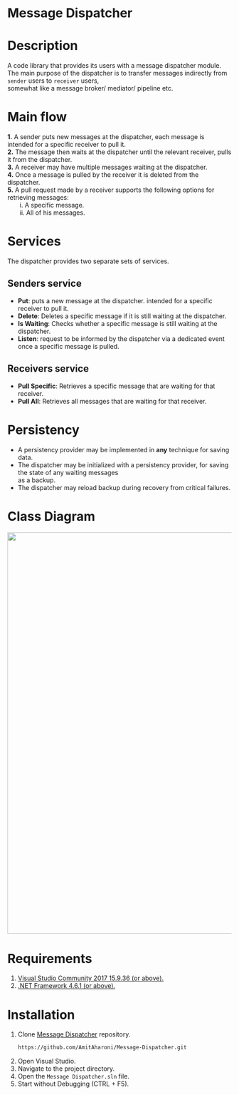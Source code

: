 # Message Dispatcher


# Description
A code library that provides its users with a message dispatcher module.  
The main purpose of the dispatcher is to transfer messages indirectly from `sender` users to `receiver` users,  
somewhat like a message broker/ mediator/ pipeline etc.

# Main flow
**1.** A sender puts new messages at the dispatcher, each message is intended for a specific receiver to pull it.  
**2.** The message then waits at the dispatcher until the relevant receiver, pulls it from the dispatcher.  
**3.** A receiver may have multiple messages waiting at the dispatcher.  
**4.** Once a message is pulled by the receiver it is deleted from the dispatcher.  
**5.** A pull request made by a receiver supports the following options for retrieving messages:  
&nbsp;&nbsp;&nbsp;&nbsp;&nbsp;&nbsp; i. A specific message.  
&nbsp;&nbsp;&nbsp;&nbsp;&nbsp;&nbsp; ii. All of his messages.  

# Services
The dispatcher provides two separate sets of services.

## Senders service

- **Put**: puts a new message at the dispatcher. intended for a specific receiver to pull it.
- **Delete**: Deletes a specific message  if it is still waiting at the dispatcher.
- **Is Waiting**: Checks whether a specific message is still waiting at the dispatcher.
- **Listen**: request to be informed by the dispatcher via a dedicated event once a specific message is pulled.

## Receivers service

- **Pull Specific**: Retrieves a specific message that are waiting for that receiver.
- **Pull All**: Retrieves all messages that are waiting for that receiver.

# Persistency
- A persistency provider may be implemented in **any** technique for saving data. 
- The dispatcher may be initialized with a persistency provider, for saving the state of any waiting messages  
as a backup.
- The dispatcher may reload backup during recovery from critical failures.
 

#  Class Diagram

<img src="https://user-images.githubusercontent.com/58184521/120570809-96ecd380-c421-11eb-9669-703a79ba3cb0.png" width="900" /></a>


# Requirements

1.  [Visual Studio Community 2017 15.9.36 (or above).](https://visualstudio.microsoft.com/downloads/)
2.  [.NET Framework 4.6.1 (or above).](https://dotnet.microsoft.com/download) 


# Installation

1. Clone [Message Dispatcher](https://github.com/AmitAharoni/Message-Dispatcher) repository.
   ```sh
   https://github.com/AmitAharoni/Message-Dispatcher.git
   ```
2. Open Visual Studio.
3. Navigate to the project directory.
4. Open the `Message Dispatcher.sln` file. 
5. Start without Debugging (CTRL +  F5).
